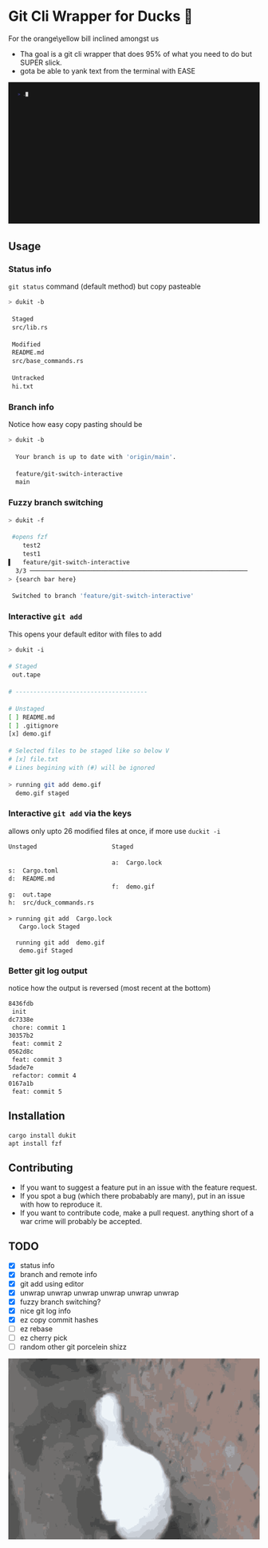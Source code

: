 # Git Cli Wrapper for Ducks 🦆

For the orange\yellow bill inclined amongst us
- Tha goal is a git cli wrapper that does 95% of what you need to do but SUPER slick.
- gota be able to yank text from the terminal with EASE

![demo](demo.gif)

## Usage
### Status info
`git status` command (default method) but copy pasteable
```sh
> dukit -b

 Staged
 src/lib.rs

 Modified
 README.md
 src/base_commands.rs

 Untracked
 hi.txt
```
### Branch info 
Notice how easy copy pasting should be 

```sh
> dukit -b

  Your branch is up to date with 'origin/main'.

  feature/git-switch-interactive
  main

```

### Fuzzy branch switching 
```sh
> dukit -f

 #opens fzf
    test2
    test1
▌   feature/git-switch-interactive
  3/3 ─────────────────────────────────────────────────────────────
> {search bar here}

 Switched to branch 'feature/git-switch-interactive'
```

### Interactive `git add` 
This opens your default editor with files to add

```sh
> dukit -i

# Staged
 out.tape

# -------------------------------------

# Unstaged
[ ] README.md
[ ] .gitignore
[x] demo.gif

# Selected files to be staged like so below V
# [x] file.txt
# Lines begining with (#) will be ignored

> running git add demo.gif
  demo.gif staged

```

### Interactive `git add` via the keys 
allows only upto 26 modified files at once, if more use `duckit -i`
```
Unstaged                     Staged

                             a:  Cargo.lock
s:  Cargo.toml
d:  README.md
                             f:  demo.gif
g:  out.tape
h:  src/duck_commands.rs

> running git add  Cargo.lock
   Cargo.lock Staged
 
  running git add  demo.gif
   demo.gif Staged
```

### Better git log output 
notice how the output is reversed (most recent at the bottom)
```
8436fdb
 init 
dc7338e
 chore: commit 1 
30357b2
 feat: commit 2 
0562d8c
 feat: commit 3 
5dade7e
 refactor: commit 4 
0167a1b
 feat: commit 5 
```

## Installation
```
cargo install dukit
apt install fzf
```



## Contributing
- If you want to suggest a feature put in an issue with the feature request.
- If you spot a bug (which there probabably are many), put in an issue with how to reproduce it. 
- If you want to contribute code, make a pull request. anything short of a war crime will probably be accepted.

## TODO
- [x] status info
- [x] branch and remote info
- [x] git add using editor
- [x] unwrap unwrap unwrap unwrap unwrap unwrap 
- [x] fuzzy branch switching?
- [x] nice git log info
- [x] ez copy commit hashes 
- [ ] ez rebase
- [ ] ez cherry pick 
- [ ] random other git porcelein shizz 

![duck duck duck duck](duck.gif)

